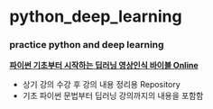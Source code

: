 # python_deep_learning
<h3>practice python and deep learning</h3>

[**파이썬 기초부터 시작하는 딥러닝 영상인식 바이블 Online**](https://fastcampus.co.kr/data_online_dlbible)
  
* 상기 강의 수강 후 강의 내용 정리용 Repository
* 기초 파이썬 문법부터 딥러닝 강의까지의 내용을 포함함
